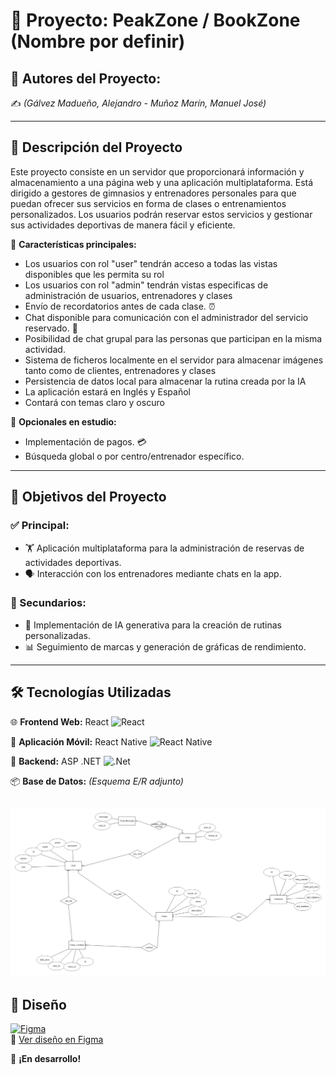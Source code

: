 # 📌 Proyecto: PeakZone / BookZone (Nombre por definir)

## 👥 Autores del Proyecto:
✍️ *(Gálvez Madueño, Alejandro - Muñoz Marín, Manuel José)*

---

## 📖 Descripción del Proyecto

Este proyecto consiste en un servidor que proporcionará información y almacenamiento a una página web y una aplicación multiplataforma. Está dirigido a gestores de gimnasios y entrenadores personales para que puedan ofrecer sus servicios en forma de clases o entrenamientos personalizados. Los usuarios podrán reservar estos servicios y gestionar sus actividades deportivas de manera fácil y eficiente.

🔹 **Características principales:**
- Los usuarios con rol "user" tendrán acceso a todas las vistas disponibles que les permita su rol
- Los usuarios con rol "admin" tendrán vistas especificas de administración de usuarios, entrenadores y clases
- Envío de recordatorios antes de cada clase. ⏰
- Chat disponible para comunicación con el administrador del servicio reservado. 💬
- Posibilidad de chat grupal para las personas que participan en la misma actividad.
- Sistema de ficheros localmente en el servidor para almacenar imágenes tanto como de clientes, entrenadores y clases
- Persistencia de datos local para almacenar la rutina creada por la IA
- La aplicación estará en Inglés y Español
- Contará con temas claro y oscuro
  

🔸 **Opcionales en estudio:**
- Implementación de pagos. 💳
- Búsqueda global o por centro/entrenador específico.

---

## 🎯 Objetivos del Proyecto

### ✅ Principal:
- 🏋️ Aplicación multiplataforma para la administración de reservas de actividades deportivas.
- 🗣️ Interacción con los entrenadores mediante chats en la app.

### 🔹 Secundarios:
- 🤖 Implementación de IA generativa para la creación de rutinas personalizadas.
- 📊 Seguimiento de marcas y generación de gráficas de rendimiento.

---

## 🛠️ Tecnologías Utilizadas

🌐 **Frontend Web:** React ![React](https://img.shields.io/badge/React-61DAFB?style=for-the-badge&logo=react&logoColor=white)

📱 **Aplicación Móvil:** React Native ![React Native](https://img.shields.io/badge/React%20Native-61DAFB?style=for-the-badge&logo=react&logoColor=white)

🔗 **Backend:** ASP .NET ![.Net](https://img.shields.io/badge/.NET-5C2D91?style=for-the-badge&logo=.net&logoColor=white)

📦 **Base de Datos:** *(Esquema E/R adjunto)*

![Base de datos del proyecto](assets/Database.png)
---

## 🎨 Diseño 
[![Figma](https://img.shields.io/badge/figma-%23F24E1E.svg?style=for-the-badge&logo=figma&logoColor=white)](https://www.figma.com/design/yxJJMhDoufw6WK8nBnkZd3/Aplicaci%C3%B3n-gestion-gym?node-id=11-547&t=IyhWAoJk5Y5FJ5Dw-0)  
🔗 [Ver diseño en Figma](https://www.figma.com/design/yxJJMhDoufw6WK8nBnkZd3/Aplicaci%C3%B3n-gestion-gym?node-id=11-547&t=IyhWAoJk5Y5FJ5Dw-0)

🚀 **¡En desarrollo!** 

